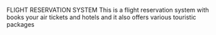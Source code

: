 FLIGHT RESERVATION SYSTEM
This is a flight reservation system with books your air tickets and hotels 
and it also offers various touristic packages

